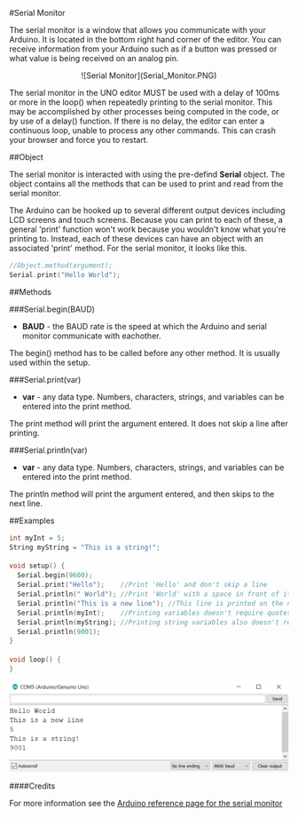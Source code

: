 #Serial Monitor

The serial monitor is a window that allows you communicate with your Arduino. It is located in the bottom right hand corner of the editor. You can receive information from your Arduino such as if a button was pressed or what value is being received on an analog pin. 

<center>![Serial Monitor](Serial_Monitor.PNG)</center>

The serial monitor in the UNO editor MUST be used with a delay of 100ms or more in the loop() when repeatedly printing to the serial monitor. This may be accomplished by other processes being computed in the code, or by use of a delay() function. If there is no delay, the editor can enter a continuous loop, unable to process any other commands. This can crash your browser and force you to restart.

##Object

The serial monitor is interacted with using the pre-defind **Serial** object. The object contains all the methods that can be used to print and read from the serial monitor. 

The Arduino can be hooked up to several different output devices including LCD screens and touch screens. Because you can print to each of these, a general 'print' function won't work because you wouldn't know what you're printing to. Instead, each of these devices can have an object with an associated 'print' method. For the serial monitor, it looks like this.

```c++
//Object.method(argument);
Serial.print("Hello World");
```

##Methods

###Serial.begin(BAUD)

* **BAUD** - the BAUD rate is the speed at which the Arduino and serial monitor communicate with eachother.

The begin() method has to be called before any other method. It is usually used within the setup.

###Serial.print(var)

* **var** - any data type. Numbers, characters, strings, and variables can be entered into the print method.

The print method will print the argument entered. It does not skip a line after printing.

###Serial.println(var)

* **var** - any data type. Numbers, characters, strings, and variables can be entered into the print method.

The println method will print the argument entered, and then skips to the next line.

##Examples

```c++
int myInt = 5;
String myString = "This is a string!";

void setup() {
  Serial.begin(9600);
  Serial.print("Hello");    //Print 'Hello' and don't skip a line
  Serial.println(" World"); //Print 'World' with a space in front of it on the same line as 'Hello'. ln skips to the  next line
  Serial.println("This is a new line"); //This line is printed on the next line
  Serial.println(myInt);    //Printing variables doesn't require quotes
  Serial.println(myString); //Printing string variables also doesn't require quotes.
  Serial.println(9001);     
}

void loop() {
}
```

![Serial Monitor Output](Serial_Monitor_Output.png)

####Credits

For more information see the [Arduino reference page for the serial monitor](https://www.arduino.cc/reference/en/language/functions/communication/serial/)